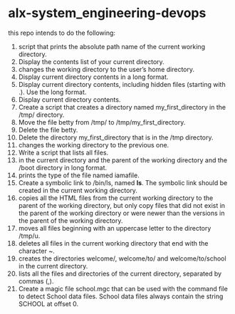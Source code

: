 
# alx-system_engineering-devops
this repo intends to do the following:
1. script that prints the absolute path name of the current working directory.
2. Display the contents list of your current directory.
3. changes the working directory to the user’s home directory.
4. Display current directory contents in a long format.
5. Display current directory contents, including hidden files (starting with .). Use the long format.
6. Display current directory contents.
7. Create a script that creates a directory named my_first_directory in the /tmp/ directory.
8. Move the file betty from /tmp/ to /tmp/my_first_directory.
9. Delete the file betty.
10. Delete the directory my_first_directory that is in the /tmp directory.
11. changes the working directory to the previous one.
12. Write a script that lists all files.
13.  in the current directory and the parent of the working directory and the /boot directory in long format.
14. prints the type of the file named iamafile.
15. Create a symbolic link to /bin/ls, named __ls__. The symbolic link should be created in the current working directory.
16.  copies all the HTML files from the current working directory to the parent of the working directory, but only copy files that did not exist in the parent of the working directory or were newer than the versions in the parent of the working directory.
17. moves all files beginning with an uppercase letter to the directory /tmp/u.
18. deletes all files in the current working directory that end with the character ~.
19.  creates the directories welcome/, welcome/to/ and welcome/to/school in the current directory.
20. lists all the files and directories of the current directory, separated by commas (,).
21. Create a magic file school.mgc that can be used with the command file to detect School data files. School data files always contain the string SCHOOL at offset 0.
